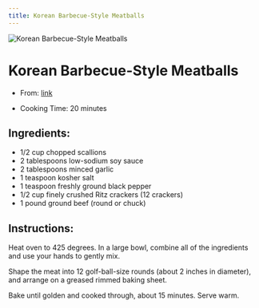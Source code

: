 ```yaml
---
title: Korean Barbecue-Style Meatballs
---
```


![Korean Barbecue-Style Meatballs](https://static01.nyt.com/images/2020/05/10/dining/kc-korean-bbq-beef/kc-korean-bbq-beef-articleLarge-v2.jpg)

# Korean Barbecue-Style Meatballs

- From: [link](https://cooking.nytimes.com/recipes/1019763-korean-barbecue-style-meatballs?campaign_id=9&emc=edit_nn_20211102&instance_id=44368&nl=the-morning&regi_id=64842983&segment_id=73279&te=1&user_id=d7ee73b3531bc5b3e3506bbdcc304185)

- Cooking Time: 20 minutes

## Ingredients:

- 1/2 cup chopped scallions
- 2 tablespoons low-sodium soy sauce
- 2 tablespoons minced garlic
- 1 teaspoon kosher salt
- 1 teaspoon freshly ground black pepper
- 1/2 cup finely crushed Ritz crackers (12 crackers)
- 1 pound ground beef (round or chuck)

## Instructions:

Heat oven to 425 degrees. In a large bowl, combine all of the ingredients and use your hands to gently mix.

Shape the meat into 12 golf-ball-size rounds (about 2 inches in diameter), and arrange on a greased rimmed baking sheet.

Bake until golden and cooked through, about 15 minutes. Serve warm.
